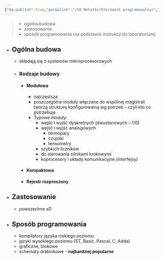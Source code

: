 ```yaml
---
{"dg-publish":true,"permalink":"/10 Notatki/Sterownik programowalny/","tags":["wiedza/definicja"]}
---
```


>  * ogólna budowa
>  * zastosowanie
>  * sposób programowania
>  (na podstawie instrukcji do laboratorium)

* ## Ogólna budowa
	* składają się z systemów mikroprocesorowych
	* ### Rodzaje budowy
		* #### Modułowa
			* najczęstsza
			* poszczególne moduły włączane do wspólnej magistrali tworzą strukturę konfigurowalną wg potrzeb – czyli kto co potrzebuje
			* Typowe moduły:
				* wejść i wyjść dyskretnych (dwustanowych – 1/0)
				* wejść i wyjść analogowych
					* termopary
					* czujniki
					* tensometry
				* szybkich liczników
				* do sterowania silnikami krokowymi
				* koprocesory i układy komunikacyjne (interfejsy)
		* #### Kompaktowa
		* #### Rejestr rozproszony
* ## Zastosowanie
	* powszechne xD
* ## Sposób programowania
	* kompilatory języka niskiego poziomu
	* języki wysokiego poziomu (ST, Basic, Pascal, C, Adda)
	* graficzne, blokowe
	* schematy drabinkowe - **najbardziej popularne**